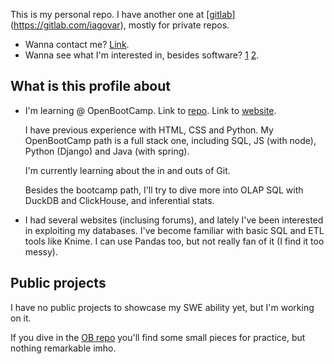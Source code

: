
This is my personal repo. I have another one at [[gitlab](https)](https://gitlab.com/iagovar), mostly for private repos. 

- Wanna contact me? [Link](https://iagovar.com/contacto).
- Wanna see what I'm interested in, besides software? [1](https://iagovar.com/traducciones) [2](https://iagovar.com/datos).

## What is this profile about

- I'm learning @ OpenBootCamp. Link to [repo](https://github.com/iagovar/openbootcamp). Link to [website](https://open-bootcamp.com/).

  I have previous experience with HTML, CSS and Python. My OpenBootCamp path is a full stack one, including SQL, JS (with node), Python (Django) and Java (with spring).
  
  I'm currently learning about the in and outs of Git.
  
  Besides the bootcamp path, I'll try to dive more into OLAP SQL with DuckDB and ClickHouse, and inferential stats.
  
- I had several websites (inclusing forums), and lately I've been interested in exploiting my databases. I've become familiar with basic SQL and ETL tools like Knime. I can use Pandas too, but not really fan of it (I find it too messy).

## Public projects

I have no public projects to showcase my SWE ability yet, but I'm working on it.

If you dive in the [OB repo](https://github.com/iagovar/openbootcamp) you'll find some small pieces for practice, but nothing remarkable imho.
